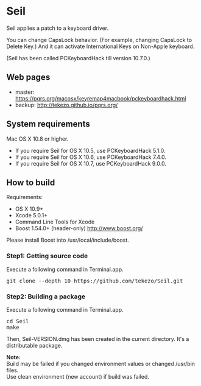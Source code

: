 Seil
====

Seil applies a patch to a keyboard driver.

You can change CapsLock behavior. (For example, changing CapsLock to Delete Key.)
And it can activate International Keys on Non-Apple keyboard.

(Seil has been called PCKeyboardHack till version 10.7.0.)

Web pages
---------

* master: https://pqrs.org/macosx/keyremap4macbook/pckeyboardhack.html
* backup: http://tekezo.github.io/pqrs.org/


System requirements
-------------------

Mac OS X 10.8 or higher.

* If you require Seil for OS X 10.5, use PCKeyboardHack 5.1.0.
* If you require Seil for OS X 10.6, use PCKeyboardHack 7.4.0.
* If you require Seil for OS X 10.7, use PCKeyboardHack 9.0.0.

How to build
------------

Requirements:

* OS X 10.9+
* Xcode 5.0.1+
* Command Line Tools for Xcode
* Boost 1.54.0+ (header-only) http://www.boost.org/

Please install Boost into /usr/local/include/boost.

### Step1: Getting source code

Execute a following command in Terminal.app.

<pre>
git clone --depth 10 https://github.com/tekezo/Seil.git
</pre>

### Step2: Building a package

Execute a following command in Terminal.app.

<pre>
cd Seil
make
</pre>

Then, Seil-VERSION.dmg has been created in the current directory.
It's a distributable package.


**Note:**<br />
Build may be failed if you changed environment values or changed /usr/bin files.<br />
Use clean environment (new account) if build was failed.

